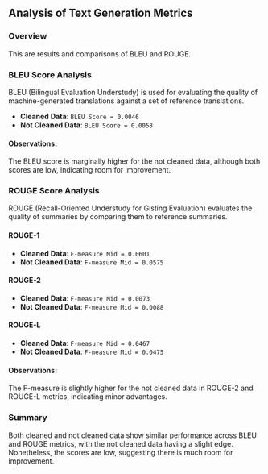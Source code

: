 ## Analysis of Text Generation Metrics

### Overview

This are results and comparisons of BLEU and ROUGE.

### BLEU Score Analysis

BLEU (Bilingual Evaluation Understudy) is used for evaluating the quality of machine-generated translations against a set of reference translations.

- **Cleaned Data**: `BLEU Score = 0.0046`
- **Not Cleaned Data**: `BLEU Score = 0.0058`

#### Observations:

The BLEU score is marginally higher for the not cleaned data, although both scores are low, indicating room for improvement.

### ROUGE Score Analysis

ROUGE (Recall-Oriented Understudy for Gisting Evaluation) evaluates the quality of summaries by comparing them to reference summaries.

#### ROUGE-1

- **Cleaned Data**: `F-measure Mid = 0.0601`
- **Not Cleaned Data**: `F-measure Mid = 0.0575`

#### ROUGE-2

- **Cleaned Data**: `F-measure Mid = 0.0073`
- **Not Cleaned Data**: `F-measure Mid = 0.0088`

#### ROUGE-L

- **Cleaned Data**: `F-measure Mid = 0.0467`
- **Not Cleaned Data**: `F-measure Mid = 0.0475`

#### Observations:

The F-measure is slightly higher for the not cleaned data in ROUGE-2 and ROUGE-L metrics, indicating minor advantages.

### Summary

Both cleaned and not cleaned data show similar performance across BLEU and ROUGE metrics, with the not cleaned data having a slight edge. Nonetheless, the scores are low, suggesting there is much room for improvement.
